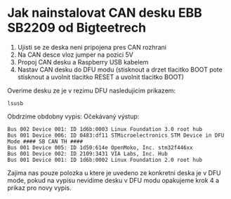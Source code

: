 # Jak nainstalovat CAN desku EBB SB2209 od Bigteetrech
1. Ujisti se ze deska neni pripojena pres CAN rozhrani
2. Na CAN desce vloz jumper na pozici 5V
3. Propoj CAN desku a Raspberry USB kabelem
4. Nastav CAN desku do DFU modu (stisknout a drzet tlacitko BOOT pote stisknout a uvolnit tlacitko RESET a uvolnit tlacitko BOOT)

Overime desku ze je v rezimu DFU nasledujicim prikazem:
```
lsusb
```
Obdrzime obdobny vypis:
Očekávaný výstup:
```
Bus 002 Device 001: ID 1d6b:0003 Linux Foundation 3.0 root hub
Bus 001 Device 006: ID 0483:df11 STMicroelectronics STM Device in DFU Mode #### SB CAN TH ####
Bus 001 Device 005: ID 1d50:614e OpenMoko, Inc. stm32f446xx
Bus 001 Device 002: ID 2109:3431 VIA Labs, Inc. Hub
Bus 001 Device 001: ID 1d6b:0002 Linux Foundation 2.0 root hub
```
Zajima nas pouze polozka u ktere je uvedeno ze konkretni deska je v DFU mode, pokud na vypisu nevidime desku v DFU modu opakujeme krok 4 a prikaz pro novy vypis.
